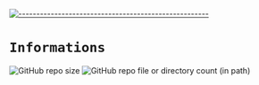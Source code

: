 [![-----------------------------------------------------](https://raw.githubusercontent.com/andreasbm/readme/master/assets/lines/colored.png)](#table-of-contents)

# `Informations` 

![GitHub repo size](https://img.shields.io/github/repo-size/strozoid/Hen?style=for-the-badge&logo=github)
![GitHub repo file or directory count (in path)](https://img.shields.io/github/directory-file-count/strozoid/Hen/pics?type=file&style=for-the-badge&label=Jumlah%20gambar)
